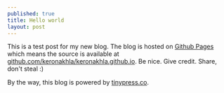 ```yaml
---
published: true
title: Hello world
layout: post
---
```

This is a test post for my new blog. The blog is hosted on [Github Pages](http://pages.github.com/) which means the source is available at [github.com/keronakhla/keronakhla.github.io](http://github.com/keronakhla/keronakhla.github.io). Be nice. Give credit. Share, don't steal :)

By the way, this blog is powered by [tinypress.co](https://tinypress.co).